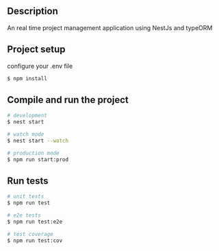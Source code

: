 

## Description

An real time project management application using NestJs and typeORM

## Project setup
configure your .env file
```bash
$ npm install
```

## Compile and run the project

```bash
# development
$ nest start

# watch mode
$ nest start --watch

# production mode
$ npm run start:prod
```

## Run tests

```bash
# unit tests
$ npm run test

# e2e tests
$ npm run test:e2e

# test coverage
$ npm run test:cov
```
